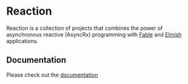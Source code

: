 # Reaction

Reaction is a collection of projects that combines the power of asynchronous reactive (AsyncRx) programming with [Fable](http://fable.io/) and [Elmish](https://elmish.github.io/) applications.

## Documentation

Please check out the [documentation](https://dbrattli.github.io/Reaction/)
